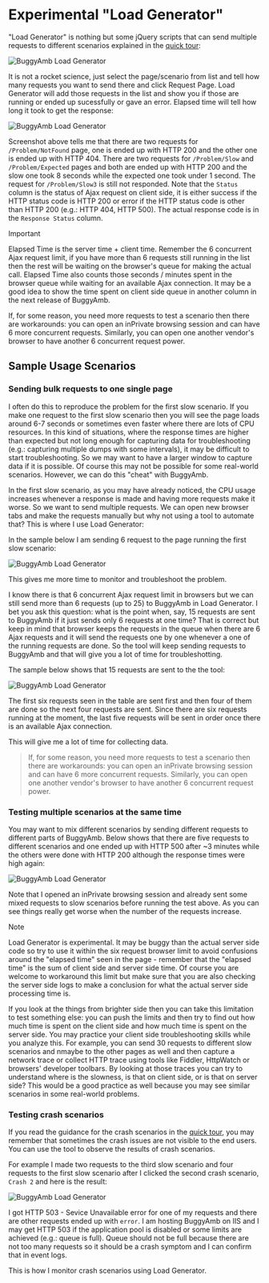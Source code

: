 # Experimental "Load Generator"

"Load Generator" is nothing but some jQuery scripts that can send multiple requests to  different scenarios explained in the [quick tour](quick_tour.md):

![BuggyAmb Load Generator](Images/load_generator.png)

It is not a rocket science, just select the page/scenario from list and tell how many requests you want to send there and click Request Page. Load Generator will add those requests in the list and show you if those are running or ended up sucessfully or gave an error. Elapsed time will tell how long it took to get the response:

![BuggyAmb Load Generator](Images/load_generator_in_action.png)

Screenshot above tells me that there are two requests for ```/Problem/NotFound``` page, one is ended up with HTTP 200 and the other one is ended up with HTTP 404. There are two requests for ```/Problem/Slow``` and ```/Problem/Expected``` pages and both are ended up with HTTP 200 and the slow one took 8 seconds while the expected one took under 1 second. The request for ```/Problem/Slow3``` is still not responded. Note that the ```Status``` column is the status of Ajax request on client side, it is either success if the HTTP status code is HTTP 200 or error if the HTTP status code is other than HTTP 200 (e.g.: HTTP 404, HTTP 500). The actual response code is in the ```Response Status``` column.

> [!IMPORTANT]
> Elapsed Time is the server time + client time. Remember the 6 concurrent Ajax request limit, if you have more than 6 requests still running in the list then the rest will be waiting on the browser's queue for making the actual call. Elapsed Time also counts those seconds / minutes spent in the browser queue while waiting for an available Ajax connection. It may be a good idea to show the time spent on client side queue in another column in the next release of BuggyAmb.
>
> If, for some reason, you need more requests to test a scenario then there are workarounds: you can open an inPrivate browsing session and can have 6 more concurrent requests. Similarly, you can open one another vendor's browser to have another 6 concurrent request power.

## Sample Usage Scenarios

### Sending bulk requests to one single page

I often do this to reproduce the problem for the first slow scenario. If you make one request to the first slow scenario then you will see the page loads around 6-7 seconds or sometimes even faster where there are lots of CPU resources. In this kind of situations, where the response times are higher than expected but not long enough for capturing data for troubleshooting (e.g.: capturing multiple dumps with some intervals), it may be difficult to start troubleshooting. So we may want to have a larger window to capture data if it is possible. Of course this may not be possible for some real-world scenarios. However, we can do this "cheat" with BuggyAmb.

In the first slow scenario, as you may have already noticed, the CPU usage increases whenever a response is made and having more requests make it worse. So we want to send multiple requests. We can open new browser tabs and make the requests manually but why not using a tool to automate that? This is where I use Load Generator:

In the sample below I am sending 6 request to the page running the first slow scenario:

![BuggyAmb Load Generator](Images/load_generator_slow1_6requests.png)

This gives me more time to monitor and troubleshoot the problem.

I know there is that 6 concurrent Ajax request limit in browsers but we can still send more than 6 requests (up to 25) to BuggyAmb in Load Generator. I bet you ask this question: what is the point when, say, 15 requests are sent to BuggyAmb if it just sends only 6 requests at one time? That is correct but keep in mind that browser keeps the requests in the queue when there are 6 Ajax requests and it will send the requests one by one whenever a one of the running requests are done. So the tool will keep sending requests to BuggyAmb and that will give you a lot of time for troubleshotting.

The sample below shows that 15 requests are sent to the the tool:

![BuggyAmb Load Generator](Images/load_generator_slow1_15requests.png)

The first six requests seen in the table are sent first and then four of them are done so the next four requests are sent. Since there are six requests running at the moment, the last five requests will be sent in order once there is an available Ajax connection.

This will give me a lot of time for collecting data.

> If, for some reason, you need more requests to test a scenario then there are workarounds: you can open an inPrivate browsing session and can have 6 more concurrent requests. Similarly, you can open one another vendor's browser to have another 6 concurrent request power.

### Testing multiple scenarios at the same time

You may want to mix different scenarios by sending different requests to different parts of BuggyAmb. Below shows that there are five requests to different scenarios and one ended up with HTTP 500 after ~3 minutes while the others were done with HTTP 200 although the response times were high again:

![BuggyAmb Load Generator](Images/load_generator_mixed_requests.png)

Note that I opened an inPrivate browsing session and already sent some mixed requests to slow scenarios before running the test above. As you can see things really get worse when the number of the requests increase.

> [!NOTE]
> Load Generator is experimental. It may be buggy than the actual server side code so try to use it within the six request browser limit to avoid confusions around the "elapsed time" seen in the page - remember that the "elapsed time" is the sum of client side and server side time. Of course you are welcome to workaround this limit but make sure that you are also checking the server side logs to make a conclusion for what the actual server side processing time is.
>
> If you look at the things from brighter side then you can take this limitation to test something else: you can push the limits and then try to find out how much time is spent on the client side and how much time is spent on the server side. You may practice your client side troubleshooting skills while you analyze this. For example, you can send 30 requests to different slow scenarios and nmaybe to the other pages as well and then capture a network trace or collect HTTP trace using tools like Fiddler, HttpWatch or browsers' developer toolbars. By looking at those traces you can try to understand where is the slowness, is that on client side, or is that on server side? This would be a good practice as well because you may see similar scenarios in some real-world problems.

### Testing crash scenarios

If you read the guidance for the crash scenarios in the [quick tour](quick_tour.md), you may remember that sometimes the crash issues are not visible to the end users. You can use the tool to observe the results of crash scenarios.

For example I made two requests to the third slow scenario and four requests to the first slow scenario after I clicked the second crash scenario, ```Crash 2``` and here is the result:

![BuggyAmb Load Generator](Images/load_generator_crash_symptoms.png)

I got HTTP 503 - Sevice Unavailable error for one of my requests and there are other requests ended up with ```error```. I am hosting BuggyAmb on IIS and I may get HTTP 503 if the application pool is disabled or some limits are achieved (e.g.: queue is full). Queue should not be full because there are not too many requests so it should be a crash symptom and I can confirm that in event logs.

This is how I monitor crash scenarios using Load Generator.
